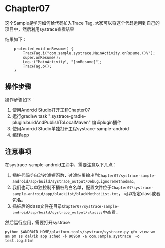 # Chapter07
这个Sample是学习如何给代码加入Trace Tag, 大家可以将这个代码运用到自己的项目中，然后利用systrace查看结果

结果如下：

```
    protected void onResume() {
        TraceTag.i("com.sample.systrace.MainActivity.onResume.()V");
        super.onResume();
        Log.i("MainActivity", "[onResume]");
        TraceTag.o();
    }
```

## 操作步骤
操作步骤如下：

1. 使用Android Studio打开工程Chapter07
2. 运行gradlew task ":systrace-gradle-plugin:buildAndPublishToLocalMaven" 编译plugin插件
3. 使用Android Studio单独打开工程systrace-sample-android
4. 编译app

## 注意事项
在systrace-sample-android工程中，需要注意以下几点：

1. 插桩代码会自动过滤短函数，过滤结果输出到`Chapter07/systrace-sample-android/app/build/systrace_output/Debug.ignoremethodmap`。
2. 我们也可以单独控制不插桩的白名单，配置文件位于`Chapter07/systrace-sample-android/app/blacklist/blackMethodList.txt`， 可以指定class或者包名。
3. 插桩后的class文件在目录`Chapter07/systrace-sample-android/app/build/systrace_output/classes`中查看。

然后运行应用，需要打开systrace
```
python $ANDROID_HOME/platform-tools/systrace/systrace.py gfx view wm am pm ss dalvik app sched -b 90960 -a com.sample.systrace  -o test.log.html
```